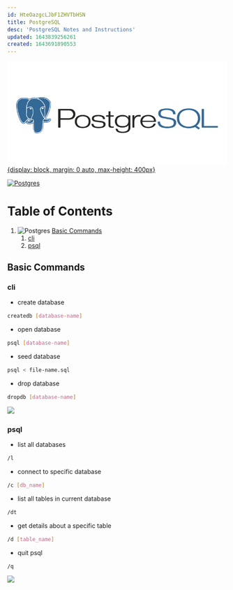 ```yaml
---
id: HteOazgcLJbF1ZHVTbHSN
title: PostgreSQL
desc: 'PostgreSQL Notes and Instructions'
updated: 1643839256261
created: 1643691890553
---
```


[![postgresql](/assets/images/postgresql.png){display: block, margin: 0 auto, max-height: 400px}](https://www.postgresql.org/)

[![Postgres](https://img.shields.io/badge/Docs-postgres-%23316192.svg?style=flat&logo=postgresql&logoColor=white)](https://www.postgresql.org/docs/)

# Table of Contents

1. ![Postgres](https://img.shields.io/badge/postgres-%23316192.svg?style=flat&logo=postgresql&logoColor=white) [Basic Commands](#basic-commands)
   1. [cli](#cli)
   1. [psql](#psql)

## Basic Commands

### cli

- create database

```bash
createdb [database-name]
```

- open database

```bash
psql [database-name]
```

- seed database

```bash
psql < file-name.sql
```

- drop database

```bash
dropdb [database-name]
```

[![](https://img.shields.io/badge/back%20to%20top-%E2%86%A9-red)](#table-of-contents)

### psql

- list all databases

```bash
/l
```

- connect to specific database

```bash
/c [db_name]
```

- list all tables in current database

```bash
/dt
```

- get details about a specific table

```bash
/d [table_name]
```

- quit psql

```bash
/q
```

[![](https://img.shields.io/badge/back%20to%20top-%E2%86%A9-red)](#table-of-contents)
